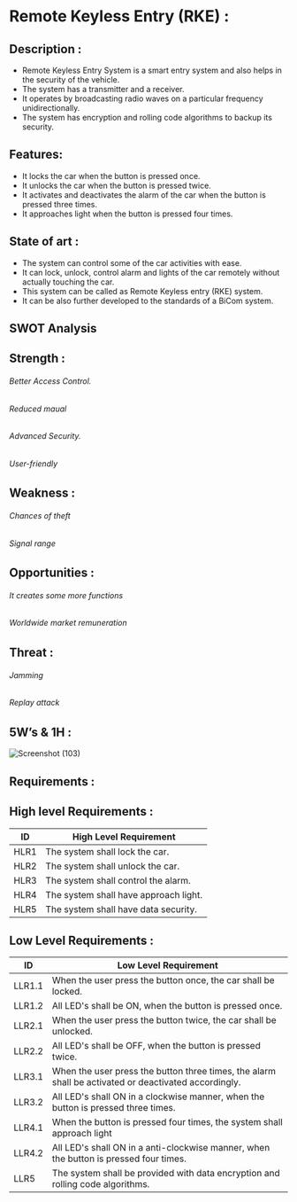 # Remote Keyless Entry (RKE) : 
 
 
 
 
 
 ## Description :

 - Remote Keyless Entry System is a smart entry system and also helps in the security of the vehicle.
 - The system has a transmitter and a receiver.
 - It operates by broadcasting radio waves on a particular frequency unidirectionally.
 - The system has encryption and rolling code algorithms to backup its security.

## Features:

 - It locks the car when the button is pressed once.
 - It unlocks the car when the button is pressed twice.
 - It activates and deactivates the alarm of the car when the button is pressed three times.
 - It approaches light  when the button is pressed four times.

## State of art :

 - The system can control some of the car activities with ease.
 - It can lock, unlock, control alarm and lights of the car remotely without actually touching the car.
 - This system can be called as Remote Keyless entry (RKE) system.
 - It can be also further developed to the standards of a BiCom system.

## SWOT Analysis

## Strength :

###### Better Access Control.
###### Reduced maual 
###### Advanced Security.
###### User-friendly

## Weakness :

###### Chances of theft
###### Signal range

## Opportunities :
###### It creates some more functions   
###### Worldwide market remuneration

## Threat :

###### Jamming
###### Replay attack



## 5W’s & 1H :
![Screenshot (103)](https://user-images.githubusercontent.com/98948360/157801872-6769e0e2-f3cf-4327-ba11-0a323d103aea.png)


 
## Requirements : 
 
## High level Requirements :
|  ID|High Level Requirement  |
|--|--|
|HLR1|The system shall lock the car.  |
|HLR2|The system shall unlock the car. |
|HLR3|The system shall control the alarm.|
|HLR4|The system shall have approach light.|
|HLR5|The system shall have data security.|

## Low Level Requirements :
|ID|Low Level Requirement  |
|--|--|
| LLR1.1 |When the user press the button once, the car shall be locked.|
|LLR1.2|All LED's shall be ON, when the button is pressed once.|
|LLR2.1|When the user press the button twice, the car shall be unlocked.|
|LLR2.2|All LED's shall be OFF, when the button is pressed twice.|
|LLR3.1|When the user press the button three times, the alarm shall be activated or deactivated accordingly.|
|LLR3.2|All LED's shall ON in a clockwise manner, when the button is pressed three times.
|LLR4.1|When the button is pressed four times, the system shall approach light|
|LLR4.2|All LED's shall ON in a anti-clockwise manner, when the button is pressed four times.|
|LLR5|The system shall be provided with data encryption and rolling code algorithms.






